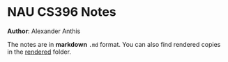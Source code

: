 # NAU CS396 Notes

**Author**: Alexander Anthis

The notes are in **markdown** `.md` format. You can also find rendered copies in the [rendered](https://github.com/NotYourAlejandro/nau-cs396-notes/tree/main/rendered) folder.

